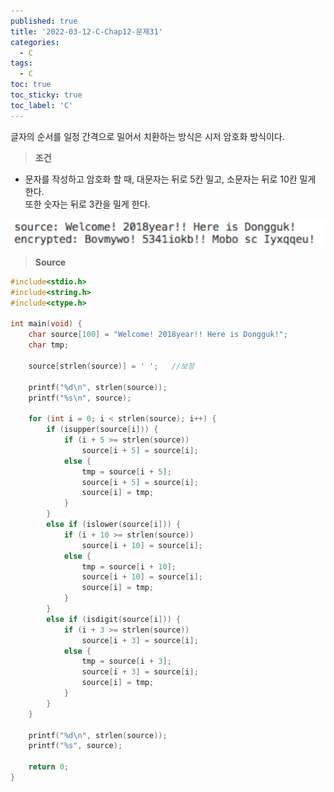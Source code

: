 ```yaml
---
published: true
title: '2022-03-12-C-Chap12-문제31'
categories:
  - C
tags:
  - C
toc: true
toc_sticky: true
toc_label: 'C'
---
```


글자의 순서를 일정 간격으로 밀어서 치환하는 방식은 시저 암호화 방식이다.

> **조건**

- 문자를 작성하고 암호화 할 때, 대문자는 뒤로 5칸 밀고, 소문자는 뒤로 10칸 밀게 한다.  
  또한 숫자는 뒤로 3칸을 밀게 한다.

![image](https://github.com/222SeungHyun/222SeungHyun.github.io/blob/master/_images/%EA%B8%B0%EC%B4%88%ED%94%84%EB%A1%9C%EA%B7%B8%EB%9E%98%EB%B0%8D%2012%EC%9E%A5%20%EC%8B%A4%EC%8A%B5-%EB%AC%B8%EC%A0%9C31.png?raw=true)

> **Source**

```C
#include<stdio.h>
#include<string.h>
#include<ctype.h>

int main(void) {
	char source[100] = "Welcome! 2018year!! Here is Dongguk!";
	char tmp;

	source[strlen(source)] = ' ';	//보정

	printf("%d\n", strlen(source));
	printf("%s\n", source);

	for (int i = 0; i < strlen(source); i++) {
		if (isupper(source[i])) {
			if (i + 5 >= strlen(source))
				source[i + 5] = source[i];
			else {
				tmp = source[i + 5];
				source[i + 5] = source[i];
				source[i] = tmp;
			}
		}
		else if (islower(source[i])) {
			if (i + 10 >= strlen(source))
				source[i + 10] = source[i];
			else {
				tmp = source[i + 10];
				source[i + 10] = source[i];
				source[i] = tmp;
			}
		}
		else if (isdigit(source[i])) {
			if (i + 3 >= strlen(source))
				source[i + 3] = source[i];
			else {
				tmp = source[i + 3];
				source[i + 3] = source[i];
				source[i] = tmp;
			}
		}
	}

	printf("%d\n", strlen(source));
	printf("%s", source);

	return 0;
}
```
